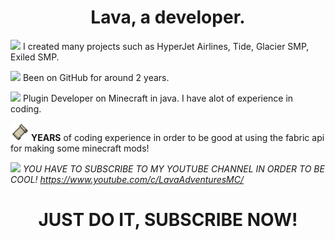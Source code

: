 <h1 align="center">Lava, a developer.</h1>

<img src=https://upload.wikimedia.org/wikipedia/commons/thumb/9/9a/Visual_Studio_Code_1.35_icon.svg/2048px-Visual_Studio_Code_1.35_icon.svg.png width="29px"> I created many projects such as HyperJet Airlines, Tide, Glacier SMP, Exiled SMP.


<img src=https://cdn-icons-png.flaticon.com/512/25/25231.png width="29px"> Been on GitHub for around 2 years.

<img src=https://media.tenor.com/do1MMrPly-wAAAAi/minecraft-grass-block.gif width="29px"> Plugin Developer on Minecraft in java.
I have alot of experience in coding.

<img src=https://raw.githubusercontent.com/github/explore/dc35ab4a9426f588b2689d76cb3ec43af019380e/topics/fabricmc/fabricmc.png width="29px"> **YEARS** of coding experience in order to be good at using the fabric api for making some minecraft mods!

<img src=https://spng.subpng.com/20200216/wkt/transparent-icon-youtube-logo-youtube-copyright-strike-kacperniszonampaposs-profile-anilist5eb0d45ea51fa2.7624506715886470066764.jpg width="29px"> *YOU HAVE TO SUBSCRIBE TO MY YOUTUBE CHANNEL IN ORDER TO BE COOL! https://www.youtube.com/c/LavaAdventuresMC/*
<h1 align="center">JUST DO IT, SUBSCRIBE NOW!</h1>
